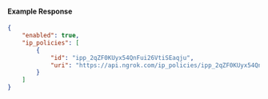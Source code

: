 <!-- Code generated for API Clients. DO NOT EDIT. -->

#### Example Response

```json
{
	"enabled": true,
	"ip_policies": [
		{
			"id": "ipp_2qZF0KUyx54QnFui26VtiSEaqju",
			"uri": "https://api.ngrok.com/ip_policies/ipp_2qZF0KUyx54QnFui26VtiSEaqju"
		}
	]
}
```

